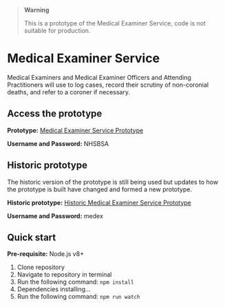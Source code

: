 > **Warning**
>
> This is a prototype of the Medical Examiner Service, code is not suitable for production.
> 

# Medical Examiner Service
Medical Examiners and Medical Examiner Officers and Attending Practitioners will use to log cases, record their scrutiny of non-coronial deaths, and refer to a coroner if necessary.

## Access the prototype
**Prototype:** [Medical Examiner Service Prototype](https://medical-examiner-service.herokuapp.com/)

**Username and Password:** NHSBSA    

## Historic prototype
The historic version of the prototype is still being used but updates to how the prototype is built have changed and formed a new prototype.

**Historic prototype:** [Historic Medical Examiner Service Prototype](https://medical-examiner-service.herokuapp.com/)

**Username and Password:** medex

## Quick start
**Pre-requisite:** Node.js v8+

1. Clone repository
2. Navigate to repository in terminal 
3. Run the following command: `npm install`
4. Dependencies installing...
5. Run the following command: `npm run watch`
